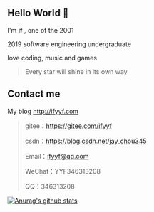 ## Hello World 👋

I'm **if** , one of the 2001

2019 software engineering undergraduate

love coding, music and games

> Every star will shine in its own way

## Contact me

My blog http://ifyyf.com

> gitee：https://gitee.com/ifyyf
>
> csdn：https://blog.csdn.net/jay_chou345
>
> Email：ifyyf@qq.com
> 
> WeChat：YYF346313208
> 
> QQ：346313208


[![Anurag's github stats](https://github-readme-stats.vercel.app/api?username=ifyyf)](https://github.com/anuraghazra/github-readme-stats)
